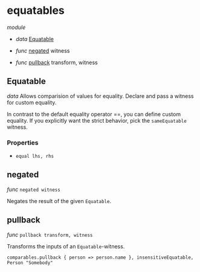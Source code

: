 # equatables

_module_ 

- _data_ [Equatable](#Equatable)

- _func_ [negated](#negated) witness
- _func_ [pullback](#pullback) transform, witness

## Equatable

_data_ Allows comparision of values for equality.
Declare and pass a witness for custom equality.

In contrast to the default equality operator ==, you can define custom equality.
If you explicitly want the strict behavior, pick the `sameEquatable` witness.

### Properties

- `equal lhs, rhs`


## negated

_func_ `negated witness`

Negates the result of the given `Equatable`.
## pullback

_func_ `pullback transform, witness`

Transforms the inputs of an `Equatable`-witness.

```
comparables.pullback { person => person.name }, insensitiveEquatable, Person "Somebody"
```